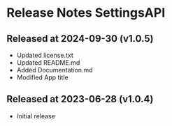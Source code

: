 # Release Notes SettingsAPI

## Released at 2024-09-30 (v1.0.5)

* Updated license.txt
* Updated README.md
* Added Documentation.md
* Modified App title

## Released at 2023-06-28 (v1.0.4)

* Initial release